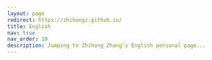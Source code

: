 ```yaml
---
layout: page
redirect: https://zhihongz.github.io/
title: English
nav: true
nav_order: 10
description: Jumping to Zhihong Zhang's English personal page...
---
```

